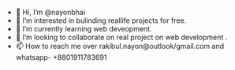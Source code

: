- 👋 Hi, I’m @nayonbhai
- 👀 I’m interested in bulinding reallife projects for free. 
- 🌱 I’m currently learning web deveopment. 
- 💞️ I’m looking to collaborate on real project on web development . 
- 📫 How to reach me over rakibul.nayon@outlook/gmail.com and whatsapp- +8801911783691

<!---
nayonbhai/nayonbhai is a ✨ special ✨ repository because its `README.md` (this file) appears on your GitHub profile.
You can click the Preview link to take a look at your changes.
--->
